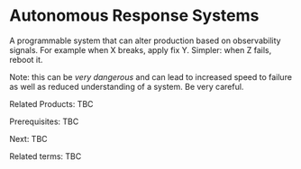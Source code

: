 # Autonomous Response Systems

A programmable system that can alter production based on observability signals.   For example when X breaks, apply fix Y.  Simpler: when Z fails, reboot it.

Note: this can be *very dangerous* and can lead to increased speed to failure as well as reduced understanding of a system. Be very careful.

Related Products: TBC

Prerequisites: TBC

Next: TBC

Related terms: TBC
